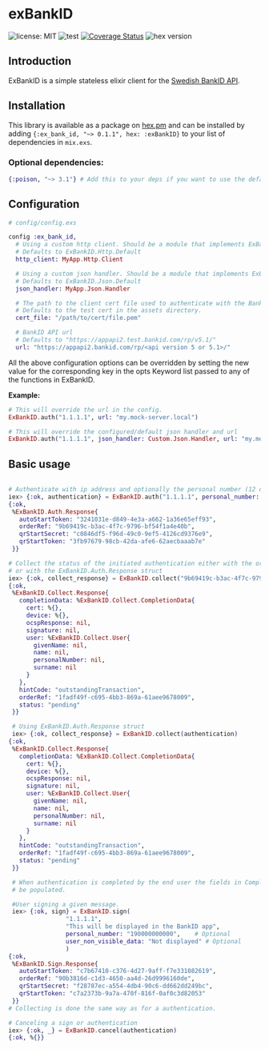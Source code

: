 # exBankID
![license: MIT](https://img.shields.io/github/license/anfly0/exBankID)
![test](https://img.shields.io/github/workflow/status/anfly0/exbankid/Elixir%20CI/master)
[![Coverage Status](https://coveralls.io/repos/github/anfly0/exBankID/badge.svg?branch=master)](https://coveralls.io/github/anfly0/exBankID?branch=master)
![hex version](https://img.shields.io/hexpm/v/exbankid)
## Introduction
ExBankID is a simple stateless elixir client for the [Swedish BankID API](https://www.bankid.com/).

## Installation
This library is available as a package on [hex.pm](https://hex.pm/packages/exBankID) and can be installed by
adding ```{:ex_bank_id, "~> 0.1.1", hex: :exBankID}``` to your list of dependencies in ```mix.exs```.
### Optional dependencies:
```elixir
{:poison, "~> 3.1"} # Add this to your deps if you want to use the default json handler
```

## Configuration
```elixir
# config/config.exs

config :ex_bank_id,
  # Using a custom http client. Should be a module that implements ExBankID.Http.Client.
  # Defaults to ExBankID.Http.Default
  http_client: MyApp.Http.Client

  # Using a custom json handler. Should be a module that implements ExBankID.Json.Handler.
  # Defaults to ExBankID.Json.Default
  json_handler: MyApp.Json.Handler

  # The path to the client cert file used to authenticate with the BankID API
  # Defaults to the test cert in the assets directory.
  cert_file: "/path/to/cert/file.pem"

  # BankID API url
  # Defaults to "https://appapi2.test.bankid.com/rp/v5.1/"
  url: "https://appapi2.bankid.com/rp/<api version 5 or 5.1>/"

```
All the above configuration options can be overridden by setting the new value for the corresponding key in the opts Keyword list passed to any of the functions in ExBankID.

__Example:__
```elixir
# This will override the url in the config.
ExBankID.auth("1.1.1.1", url: "my.mock-server.local")

# This will override the configured/default json handler and url
ExBankID.auth("1.1.1.1", json_handler: Custom.Json.Handler, url: "my.mock-server.local")
```


## Basic usage

```elixir

# Authenticate with ip address and optionally the personal number (12 digits)
iex> {:ok, authentication} = ExBankID.auth("1.1.1.1", personal_number: "190000000000")
{:ok,
 %ExBankID.Auth.Response{
   autoStartToken: "3241031e-d849-4e3a-a662-1a36e65eff93",
   orderRef: "9b69419c-b3ac-4f7c-9796-bf54f1a4e40b",
   qrStartSecret: "c0846df5-f96d-49c0-9ef5-4126cd9376e9",
   qrStartToken: "3fb97679-98cb-42da-afe6-62aecbaaab7e"
 }}

# Collect the status of the initiated authentication either with the orderRef
# or with the ExBankID.Auth.Response struct
iex> {:ok, collect_response} = ExBankID.collect("9b69419c-b3ac-4f7c-9796-bf54f1a4e40b")
{:ok,
 %ExBankID.Collect.Response{
   completionData: %ExBankID.Collect.CompletionData{
     cert: %{},
     device: %{},
     ocspResponse: nil,
     signature: nil,
     user: %ExBankID.Collect.User{
       givenName: nil,
       name: nil,
       personalNumber: nil,
       surname: nil
     }
   },
   hintCode: "outstandingTransaction",
   orderRef: "1fadf49f-c695-4bb3-869a-61aee9678009",
   status: "pending"
 }}

 # Using ExBankID.Auth.Response struct
 iex> {:ok, collect_response} = ExBankID.collect(authentication)
{:ok,
 %ExBankID.Collect.Response{
   completionData: %ExBankID.Collect.CompletionData{
     cert: %{},
     device: %{},
     ocspResponse: nil,
     signature: nil,
     user: %ExBankID.Collect.User{
       givenName: nil,
       name: nil,
       personalNumber: nil,
       surname: nil
     }
   },
   hintCode: "outstandingTransaction",
   orderRef: "1fadf49f-c695-4bb3-869a-61aee9678009",
   status: "pending"
 }}

 # When authentication is completed by the end user the fields in CompletionData will
 # be populated.

 #User signing a given message.
 iex> {:ok, sign} = ExBankID.sign(
                "1.1.1.1",
                "This will be displayed in the BankID app",
                personal_number: "190000000000",    # Optional
                user_non_visible_data: "Not displayed" # Optional
                )
{:ok,
 %ExBankID.Sign.Response{
   autoStartToken: "c7b67410-c376-4d27-9aff-f7e331082619",
   orderRef: "90b3816d-c1d3-4650-aa4d-26d9996160de",
   qrStartSecret: "f28787ec-a554-4db4-90c6-dd662dd249bc",
   qrStartToken: "c7a2373b-9a7a-470f-816f-0af0c3d82053"
 }}
# Collecting is done the same way as for a authentication.

# Canceling a sign or authentication
iex> {:ok, _} = ExBankID.cancel(authentication)
{:ok, %{}}



```